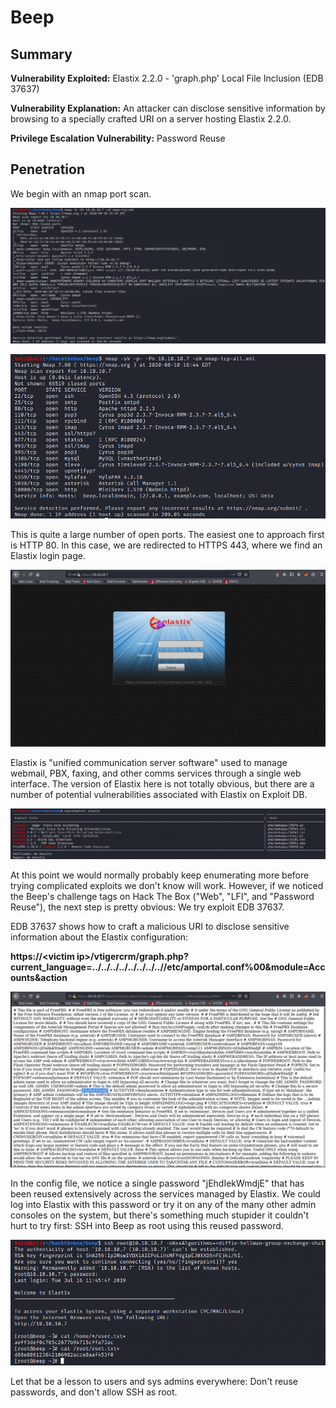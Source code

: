 # Beep

## Summary

**Vulnerability Exploited:** Elastix 2.2.0 - 'graph.php' Local File Inclusion (EDB 37637)

**Vulnerability Explanation:** An attacker can disclose sensitive information by browsing to a specially crafted URI on a server hosting Elastix 2.2.0.

**Privilege Escalation Vulnerability:** Password Reuse

## Penetration

We begin with an nmap port scan.

![](screenshots/nmap-tcp.png)

![](screenshots/nmap-tcp-all.png)

This is quite a large number of open ports. The easiest one to approach first is HTTP 80\. In this case, we are redirected to HTTPS 443, where we find an Elastix login page.

![](screenshots/homepage.png)

Elastix is "unified communication server software" used to manage webmail, PBX, faxing, and other comms services through a single web interface. The version of Elastix here is not totally obvious, but there are a number of potential vulnerabilities associated with Elastix on Exploit DB.

![](screenshots/searchsploit-elastix.png)

At this point we would normally probably keep enumerating more before trying complicated exploits we don't know will work. However, if we noticed the Beep's challenge tags on Hack The Box ("Web", "LFI", and "Password Reuse"), the next step is pretty obvious: We try exploit EDB 37637.

EDB 37637 shows how to craft a malicious URI to disclose sensitive information about the Elastix configuration:

**https://\<victim ip\>/vtigercrm/graph.php?current\_language=../../../../../../../..//etc/amportal.conf%00&module=Accounts&action**

![](screenshots/elastix-LFI.png)

In the config file, we notice a single password "jEhdIekWmdjE" that has been reused extensively across the services managed by Elastix. We could log into Elastix with this password or try it on any of the many other admin consoles on the system, but there's something much stupider it couldn't hurt to try first: SSH into Beep as root using this reused password.

![](screenshots/root-proof.png)

Let that be a lesson to users and sys admins everywhere: Don't reuse passwords, and don't allow SSH as root.